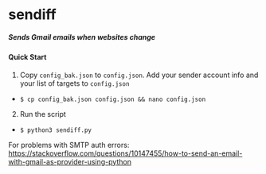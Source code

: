 # sendiff

##### Sends Gmail emails when websites change

#### Quick Start

1.  Copy ```config_bak.json``` to ```config.json```. Add your sender account info and your list of targets to ```config.json```
  *  ```$ cp config_bak.json config.json && nano config.json```
2.  Run the script
  *  ```$ python3 sendiff.py```

For problems with SMTP auth errors: https://stackoverflow.com/questions/10147455/how-to-send-an-email-with-gmail-as-provider-using-python